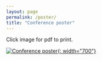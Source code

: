 ```yaml
---
layout: page
permalink: /poster/
title: "Conference poster"
---
```


Click image for pdf to print.

[![Conference poster](/images/HoTT-2019-poster.jpg){: width="700"}](/images/HoTT-2019-poster.jpg)
